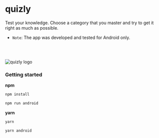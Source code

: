 # quizly

Test your knowledge. Choose a category that you master and try to get it right as much as possible.

* `Note`: The app was developed and tested for Android only.
<br />
<br />

![quizly logo](https://live.staticflickr.com/65535/50935257858_bf50de3eef_k.jpg)

### Getting started
**npm**
```bash
npm install
```
```bash
npm run android
```

**yarn**
```bash
yarn
```
```bash
yarn android
```

